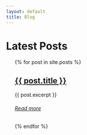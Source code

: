 ```yaml
---
layout: default
title: Blog
---
```


# Latest Posts

<ul style="list-style-type:none">
  {% for post in site.posts %}
    <li>
      <h2><a href="{{ post.url }}">{{ post.title }}</a></h2>
      {{ post.excerpt }}
      <h6><a href="{{ post.url }}">Read more</a></h6>
    </li>
  {% endfor %}
</ul>
